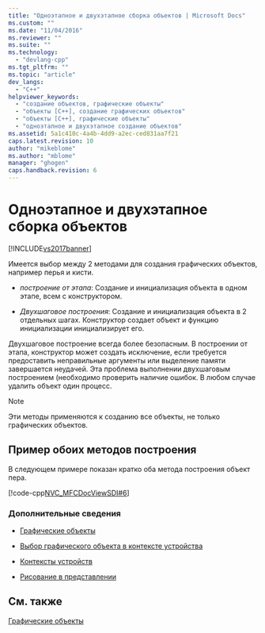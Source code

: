 ```yaml
---
title: "Одноэтапное и двухэтапное сборка объектов | Microsoft Docs"
ms.custom: ""
ms.date: "11/04/2016"
ms.reviewer: ""
ms.suite: ""
ms.technology: 
  - "devlang-cpp"
ms.tgt_pltfrm: ""
ms.topic: "article"
dev_langs: 
  - "C++"
helpviewer_keywords: 
  - "создание объектов, графические объекты"
  - "объекты [C++], создание графических объектов"
  - "объекты [C++], графические объекты"
  - "одноэтапное и двухэтапное создание объектов"
ms.assetid: 5a1c410c-4a4b-4dd9-a2ec-ced831aa7f21
caps.latest.revision: 10
author: "mikeblome"
ms.author: "mblome"
manager: "ghogen"
caps.handback.revision: 6
---
```

# Одноэтапное и двухэтапное сборка объектов
[!INCLUDE[vs2017banner](../assembler/inline/includes/vs2017banner.md)]

Имеется выбор между 2 методами для создания графических объектов, например перья и кисти.  
  
-   *построение от этапа*: Создание и инициализация объекта в одном этапе, всем с конструктором.  
  
-   *Двухшаговое построения*: Создание и инициализация объекта в 2 отдельных шагах.  Конструктор создает объект и функцию инициализации инициализирует его.  
  
 Двухшаговое построение всегда более безопасным.  В построении от этапа, конструктор может создать исключение, если требуется предоставить неправильные аргументы или выделение памяти завершается неудачей.  Эта проблема выполнении двухшаговым построением \(необходимо проверить наличие ошибок.  В любом случае удалить объект один процесс.  
  
> [!NOTE]
>  Эти методы применяются к созданию все объекты, не только графических объектов.  
  
## Пример обоих методов построения  
 В следующем примере показан кратко оба метода построения объект пера.  
  
 [!code-cpp[NVC_MFCDocViewSDI#6](../mfc/codesnippet/CPP/one-stage-and-two-stage-construction-of-objects_1.cpp)]  
  
### Дополнительные сведения  
  
-   [Графические объекты](../mfc/graphic-objects.md)  
  
-   [Выбор графического объекта в контексте устройства](../mfc/selecting-a-graphic-object-into-a-device-context.md)  
  
-   [Контексты устройств](../Topic/Device%20Contexts.md)  
  
-   [Рисование в представлении](../mfc/drawing-in-a-view.md)  
  
## См. также  
 [Графические объекты](../mfc/graphic-objects.md)